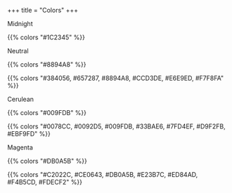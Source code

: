 +++
title = "Colors"
+++

Midnight

{{% colors "#1C2345" %}}


Neutral

{{% colors "#8894A8" %}}

{{% colors "#384056, #657287, #8894A8, #CCD3DE, #E6E9ED, #F7F8FA" %}}

Cerulean

{{% colors "#009FDB" %}}

{{% colors "#0078CC, #0092D5, #009FDB, #33BAE6, #7FD4EF, #D9F2FB, #EBF9FD" %}}

Magenta

{{% colors "#DB0A5B" %}}

{{% colors "#C2022C, #CE0643, #DB0A5B, #E23B7C, #ED84AD, #F4B5CD, #FDECF2" %}}


